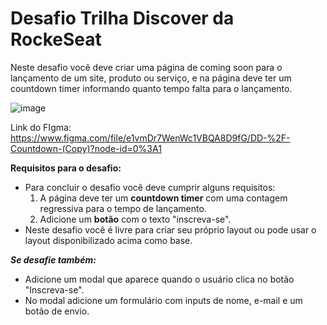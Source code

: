 # Desafio Trilha Discover da RockeSeat

Neste desafio você deve criar uma página de coming soon para o lançamento de um site, produto ou serviço, e na página deve ter um countdown timer informando quanto tempo falta para o lançamento.

![image](https://user-images.githubusercontent.com/92322675/147370552-0488e41c-bf7b-4b60-aefc-189f1e43a9a4.png)

Link do FIgma: https://www.figma.com/file/e1vmDr7WenWc1VBQA8D9fG/DD-%2F-Countdown-(Copy)?node-id=0%3A1

**Requisitos para o desafio:**

- Para concluir o desafio você deve cumprir alguns requisitos:
    1. A página deve ter um **countdown timer** com uma contagem regressiva para o tempo de lançamento.
    2. Adicione um **botão** com o texto "inscreva-se".
- Neste desafio você é livre para criar seu próprio layout ou pode usar o layout disponibilizado acima como base.

***Se desafie também:***

- Adicione um modal que aparece quando o usuário clica no botão "Inscreva-se".
- No modal adicione um formulário com inputs de nome, e-mail e um botão de envio.
